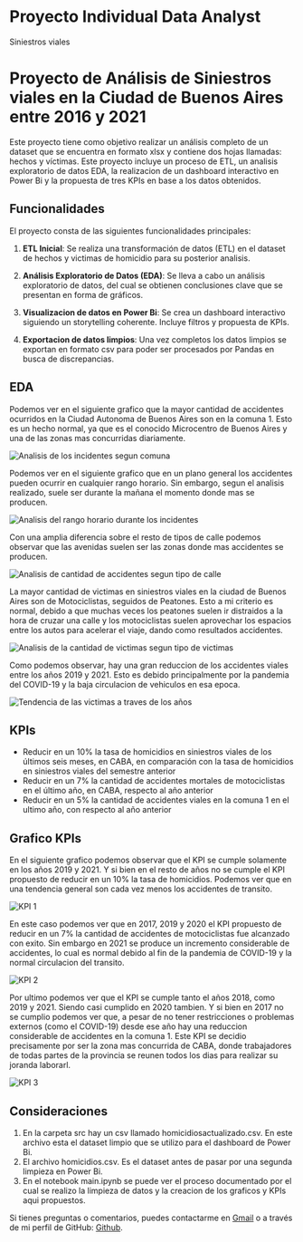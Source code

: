 # Proyecto Individual Data Analyst

Siniestros viales

# Proyecto de Análisis de Siniestros viales en la Ciudad de Buenos Aires entre 2016 y 2021

Este proyecto tiene como objetivo realizar un análisis completo de un dataset que se encuentra en formato xlsx y contiene dos hojas llamadas: hechos y víctimas. Este proyecto incluye un proceso de ETL, un analisis exploratorio de datos EDA, la realizacion de un dashboard interactivo en Power Bi y la propuesta de tres KPIs en base a los datos obtenidos.

## Funcionalidades

El proyecto consta de las siguientes funcionalidades principales:

1. **ETL Inicial**: Se realiza una transformación de datos (ETL) en el dataset de hechos y victimas de homicidio para su posterior analisis.

2. **Análisis Exploratorio de Datos (EDA)**: Se lleva a cabo un análisis exploratorio de datos, del cual se obtienen conclusiones clave que se presentan en forma de gráficos.

3. **Visualizacion de datos en Power Bi**: Se crea un dashboard interactivo siguiendo un storytelling coherente. Incluye filtros y propuesta de KPIs.

4. **Exportacion de datos limpios**: Una vez completos los datos limpios se exportan en formato csv para poder ser procesados por Pandas en busca de discrepancias.

## EDA

Podemos ver en el siguiente grafico que la mayor cantidad de accidentes ocurridos en la Ciudad Autonoma de Buenos Aires son en la comuna 1. Esto es un hecho normal, ya que es el conocido Microcentro de Buenos Aires y una de las zonas mas concurridas diariamente.

![Analisis de los incidentes segun comuna](imagenes/incidentescomuna.png)

Podemos ver en el siguiente grafico que en un plano general los accidentes pueden ocurrir en cualquier rango horario. Sin embargo, segun el analisis realizado, suele ser durante la mañana el momento donde mas se producen.

![Analisis del rango horario durante los incidentes](imagenes/rango_horario.png)

Con una amplia diferencia sobre el resto de tipos de calle podemos observar que las avenidas suelen ser las zonas donde mas accidentes se producen.

![Analisis de cantidad de accidentes segun tipo de calle](imagenes/tipocalle.png)

La mayor cantidad de victimas en siniestros viales en la ciudad de Buenos Aires son de Motociclistas, seguidos de Peatones. Esto a mi criterio es normal, debido a que muchas veces los peatones suelen ir distraidos a la hora de cruzar una calle y los motociclistas suelen aprovechar los espacios entre los autos para acelerar el viaje, dando como resultados accidentes.

![Analisis de la cantidad de victimas segun tipo de victimas](imagenes/tipovictima.png)

Como podemos observar, hay una gran reduccion de los accidentes viales entre los años 2019 y 2021. Esto es debido principalmente por la pandemia del COVID-19 y la baja circulacion de vehiculos en esa epoca.

![Tendencia de las victimas a traves de los años](imagenes/victimasanios.png)


## KPIs

* Reducir en un 10% la tasa de homicidios en siniestros viales de los últimos seis meses, en CABA, en comparación con la tasa de homicidios en siniestros viales del semestre anterior
* Reducir en un 7% la cantidad de accidentes mortales de motociclistas en el último año, en CABA, respecto al año anterior
* Reducir en un 5% la cantidad de accidentes viales en la comuna 1 en el ultimo año, con respecto al año anterior

## Grafico KPIs

En el siguiente grafico podemos observar que el KPI se cumple solamente en los años 2019 y 2021. Y si bien en el resto de años no se cumple el KPI propuesto de reducir en un 10% la tasa de homicidios. Podemos ver que en una tendencia general son cada vez menos los accidentes de transito.

![KPI 1](imagenes/KPI1.png)


En este caso podemos ver que en 2017, 2019 y 2020 el KPI propuesto de reducir en un 7% la cantidad de accidentes de motociclistas fue alcanzado con exito. Sin embargo en 2021 se produce un incremento considerable de accidentes, lo cual es normal debido al fin de la pandemia de COVID-19 y la normal circulacion del transito.

![KPI 2](imagenes/kpi2.png)


Por ultimo podemos ver que el KPI se cumple tanto el años 2018, como 2019 y 2021. Siendo casi cumplido en 2020 tambien. Y si bien en 2017 no se cumplio podemos ver que, a pesar de no tener restricciones o problemas externos (como el COVID-19) desde ese año hay una reduccion considerable de accidentes en la comuna 1. Este KPI se decidio precisamente por ser la zona mas concurrida de CABA, donde trabajadores de todas partes de la provincia se reunen todos los dias para realizar su joranda laborarl.

![KPI 3](imagenes/kpi3.png)


## Consideraciones

1. En la carpeta src hay un csv llamado homicidiosactualizado.csv. En este archivo esta el dataset limpio que se utilizo para el dashboard de Power Bi.
2. El archivo homicidios.csv. Es el dataset antes de pasar por una segunda limpieza en Power Bi.
3. En el notebook main.ipynb se puede ver el proceso documentado por el cual se realizo la limpieza de datos y la creacion de los graficos y KPIs aqui propuestos.

Si tienes preguntas o comentarios, puedes contactarme en [Gmail](mailto:fabiann.m.gonzalez@gmail.com) o a través de mi perfil de GitHub: [Github](https://github.com/FabianGonzalezz/).
